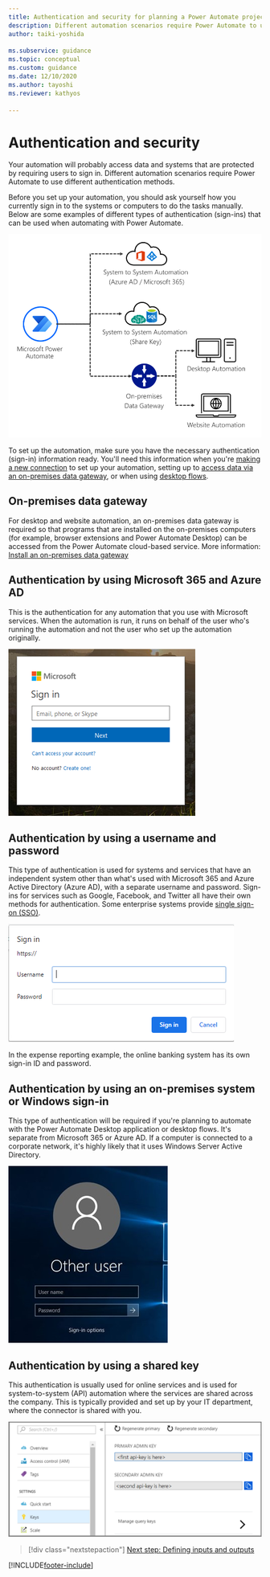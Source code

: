 ```yaml
---
title: Authentication and security for planning a Power Automate project | Microsoft Docs
description: Different automation scenarios require Power Automate to use different authentication methods. This article explains them.
author: taiki-yoshida

ms.subservice: guidance
ms.topic: conceptual
ms.custom: guidance
ms.date: 12/10/2020
ms.author: tayoshi
ms.reviewer: kathyos

---
```


# Authentication and security

Your automation will probably access data and systems that are protected
by requiring users to sign in. Different automation scenarios require Power
Automate to use different authentication methods.

Before you set up your automation, you should ask yourself how you currently
sign in to the systems or computers to do the tasks manually. Below are some
examples of different types of authentication (sign-ins) that can be used when
automating with Power Automate.

![Different types of automation.](media/automation-types.png "Different types of automation")

To set up the automation, make sure you have the necessary authentication
(sign-in) information ready. You'll need this information when you're [making a new connection](../../add-manage-connections.md) to set up your automation, setting up to [access data via an on-premises data gateway](../../add-manage-connections.md#connect-to-your-data-through-an-on-premises-data-gateway),
or when using [desktop flows](../../desktop-flows/introduction.md).

## On-premises data gateway

For desktop and website automation, an on-premises data gateway is required so that programs that are installed on the on-premises computers (for example, browser extensions and Power Automate Desktop) can be accessed from the Power Automate cloud-based
service. More information: [Install an on-premises data gateway](/data-integration/gateway/service-gateway-install)

## Authentication by using Microsoft 365 and Azure AD

This is the authentication for any automation that you use with Microsoft
services. When the automation is run, it runs on behalf of the user
who's running the automation and not the user who set up the automation originally.

![Azure AD sign-in screen.](media/azure-ad-login.png "Azure AD sign-in screen")

## Authentication by using a username and password

This type of authentication is used for systems and services that have an
independent system other than what's used with Microsoft 365 and Azure Active Directory (Azure AD), with a separate username and password. Sign-ins for services such as Google, Facebook, and
Twitter all have their own methods for authentication. Some enterprise systems provide
[single sign-on (SSO)](/azure/active-directory/manage-apps/what-is-single-sign-on).

![Browser sign-in pop-up window.](media/browser-login.png "Browser sign-in popup window")

In the expense reporting example, the online banking system has its own sign-in ID and password.

## Authentication by using an on-premises system or Windows sign-in

This type of authentication will be required if you're planning to automate with the Power Automate Desktop application or desktop flows. It's separate from Microsoft 365 or Azure AD. If a computer is connected to a corporate
network, it's highly likely that it uses Windows Server Active Directory.

![Windows sign-in screen.](media/windows-login.jpg "Windows sign-in screen")

## Authentication by using a shared key

This authentication is usually used for online services and is used for
system-to-system (API) automation where the services are shared across the
company. This is typically provided and set up by your IT department, where the
connector is shared with you.

![API keys in the Azure portal.](media/azure-api-key.png "API keys in the Azure portal")

> [!div class="nextstepaction"]
> [Next step: Defining inputs and outputs](define-input-output.md)

[!INCLUDE[footer-include](../../includes/footer-banner.md)]